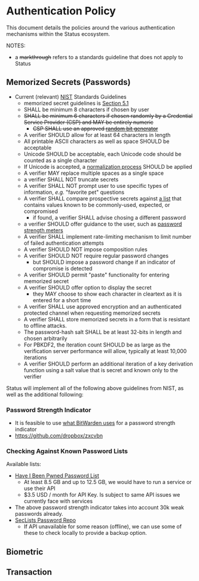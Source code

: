 # Authentication Policy
This document details the policies around the various authentication mechanisms within the Status ecosystem. 

NOTES:
- a ~~markthrough~~ refers to a standards guideline that does not apply to Status

## Memorized Secrets (Passwords)
- Current (relevant) [NIST](https://pages.nist.gov/800-63-3/sp800-63b.html) Standards Guidelines
  - memorized secret guidelines is [Section 5.1](https://pages.nist.gov/800-63-3/sp800-63b.html#sec5)
  - SHALL be minimum 8 characters if chosen by user
  - ~~SHALL be minimum 6 characters if chosen randomly by a Credential Service Provider (CSP) and MAY be entirely numeric~~
    - ~~CSP SHALL use an approved [random bit generator](https://nvlpubs.nist.gov/nistpubs/SpecialPublications/NIST.SP.800-90Ar1.pdf)~~
  - A verifier SHOULD allow for at least 64 characters in length
  - All printable ASCII characters as well as space SHOULD be acceptable
  - Unicode SHOULD be acceptable, each Unicode code should be counted as a single character
  - If Unicode is accepted, a [normalization process](https://unicode.org/reports/tr15/) SHOULD be applied
  - A verifier MAY replace multiple spaces as a single space
  - a verifier SHALL NOT truncate secrets
  - A verifier SHALL NOT prompt user to use specific types of information, _e.g._ "favorite pet" questions
  - A verifier SHALL compare prospective secrets against [a list]() that contains values known to be commonly-used, expected, or compromised
    - if found, a verifier SHALL advise chosing a different password
  - a verifier SHOULD offer guidance to the user, such as [password strength meters](https://www.ndss-symposium.org/ndss2014/programme/very-weak-very-strong-analyzing-password-strength-meters/)
  - A verifier SHALL implement rate-limiting mechanism to limit number of failed authentication attempts
  - A verifier SHOULD NOT impose composition rules
  - A verifier SHOULD NOT require regular password changes
    - but SHOULD impose a password change if an indicator of compromise is detected
  - A verifier SHOULD permit "paste" functionality for entering memorized secret
  - A verifier SHOULD offer option to display the secret
    - they MAY choose to show each character in cleartext as it is entered for a short time
  - A verifier SHALL use approved encryption and an authenticated protected channel when requesting memorized secrets
  - A verifier SHALL store memorized secrets in a form that is resistant to offline attacks. 
  - The password-hash salt SHALL be at least 32-bits in length and chosen arbitrarily
  - For PBKDF2, the iteration count SHOULD be as large as the verification server performance will allow, typically at least 10,000 iterations
  - A verifier SHOULD perform an additional iteration of a key derivation function using a salt value that is secret and known only to the verifier

Status will implement all of the following above guidelines from NIST, as well as the additional following:

### Password Strength Indicator
- It is feasible to use [what BitWarden uses](https://github.com/bitwarden/jslib/blob/c7ac645eb7b0cfa9c972dd382d63fab5893e1f82/src/services/passwordGeneration.service.ts#L383) for a password strength indicator
- https://github.com/dropbox/zxcvbn

### Checking Against Known Password Lists
Available lists: 
- [Have I Been Pwned Password List](https://haveibeenpwned.com/Passwords)
  - At least 8.5 GB and up to 12.5 GB, we would have to run a service or use their API
  - $3.5 USD / month for API Key. Is subject to same API issues we currently face with services
- The above password strength indicator takes into account 30k weak passwords already. 
- [SecLists Password Repo](https://github.com/danielmiessler/SecLists/tree/master/Passwords)
  - If API unavailable for some reason (offline), we can use some of these to check locally to provide a backup option. 

## Biometric 

## Transaction